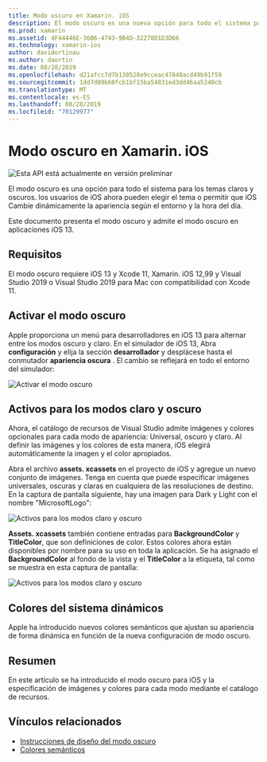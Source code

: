 ```yaml
---
title: Modo oscuro en Xamarin. iOS
description: El modo oscuro es una nueva opción para todo el sistema para los temas claros y oscuros. el usuario de iOS ahora puede elegir un tema o permitir que iOS cambie la apariencia dinámicamente.
ms.prod: xamarin
ms.assetid: 4F44446E-36B6-4743-9B4D-32278D1D3D66
ms.technology: xamarin-ios
author: davidortinau
ms.author: daortin
ms.date: 08/28/2019
ms.openlocfilehash: d21afcc7d7b130528e9cceac47840acd49b91f59
ms.sourcegitcommit: 1dd7d09b60fcb1bf15ba54831ed3dd46aa5240cb
ms.translationtype: MT
ms.contentlocale: es-ES
ms.lasthandoff: 08/28/2019
ms.locfileid: "70129977"
---
```

# <a name="dark-mode-in-xamarinios"></a>Modo oscuro en Xamarin. iOS

![Esta API está actualmente en versión preliminar](~/media/shared/preview.png)

El modo oscuro es una opción para todo el sistema para los temas claros y oscuros. los usuarios de iOS ahora pueden elegir el tema o permitir que iOS Cambie dinámicamente la apariencia según el entorno y la hora del día.

Este documento presenta el modo oscuro y admite el modo oscuro en aplicaciones iOS 13.

## <a name="requirements"></a>Requisitos

El modo oscuro requiere iOS 13 y Xcode 11, Xamarin. iOS 12,99 y Visual Studio 2019 o Visual Studio 2019 para Mac con compatibilidad con Xcode 11.

## <a name="turning-on-dark-mode"></a>Activar el modo oscuro

Apple proporciona un menú para desarrolladores en iOS 13 para alternar entre los modos oscuro y claro. En el simulador de iOS 13, Abra **configuración** y elija la sección **desarrollador** y desplácese hasta el conmutador **apariencia oscura** . El cambio se reflejará en todo el entorno del simulador:

![Activar el modo oscuro](dark-mode-images/LightAndDark_DeveloperSetting.png)

## <a name="assets-for-light-and-dark-modes"></a>Activos para los modos claro y oscuro

Ahora, el catálogo de recursos de Visual Studio admite imágenes y colores opcionales para cada modo de apariencia: Universal, oscuro y claro. Al definir las imágenes y los colores de esta manera, iOS elegirá automáticamente la imagen y el color apropiados.

Abra el archivo **assets. xcassets** en el proyecto de iOS y agregue un nuevo conjunto de imágenes. Tenga en cuenta que puede especificar imágenes universales, oscuras y claras en cualquiera de las resoluciones de destino. En la captura de pantalla siguiente, hay una imagen para Dark y Light con el nombre "MicrosoftLogo":

![Activos para los modos claro y oscuro](dark-mode-images/LightAndDark_AssetCatalog2.png)

**Assets. xcassets** también contiene entradas para **BackgroundColor** y **TitleColor**, que son definiciones de color. Estos colores ahora están disponibles por nombre para su uso en toda la aplicación. Se ha asignado el **BackgroundColor** al fondo de la vista y el **TitleColor** a la etiqueta, tal como se muestra en esta captura de pantalla:

![Activos para los modos claro y oscuro](dark-mode-images/LightAndDark_01.png)

## <a name="dynamic-system-colors"></a>Colores del sistema dinámicos

Apple ha introducido nuevos colores semánticos que ajustan su apariencia de forma dinámica en función de la nueva configuración de modo oscuro.

## <a name="summary"></a>Resumen

En este artículo se ha introducido el modo oscuro para iOS y la especificación de imágenes y colores para cada modo mediante el catálogo de recursos.

## <a name="related-links"></a>Vínculos relacionados

- [Instrucciones de diseño del modo oscuro](https://developer.apple.com/design/human-interface-guidelines/ios/visual-design/dark-mode/)
- [Colores semánticos](https://developer.apple.com/design/human-interface-guidelines/ios/visual-design/color/#dynamic-system-colors)
